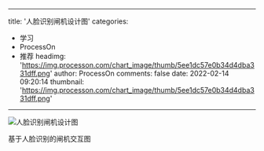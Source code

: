 
---
title: '人脸识别闸机设计图'
categories: 
 - 学习
 - ProcessOn
 - 推荐
headimg: 'https://img.processon.com/chart_image/thumb/5ee1dc57e0b34d4dba331dff.png'
author: ProcessOn
comments: false
date: 2022-02-14 09:20:14
thumbnail: 'https://img.processon.com/chart_image/thumb/5ee1dc57e0b34d4dba331dff.png'
---

<div>   
<img class="thumb" alt="人脸识别闸机设计图" src="https://img.processon.com/chart_image/thumb/5ee1dc57e0b34d4dba331dff.png" referrerpolicy="no-referrer">
<p>基于人脸识别的闸机交互图</p>  
</div>
            